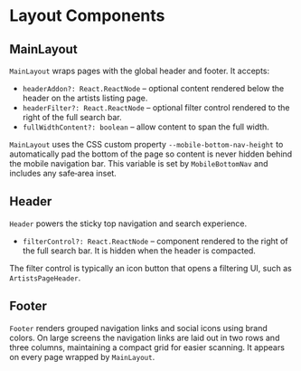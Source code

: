 # Layout Components

## MainLayout

`MainLayout` wraps pages with the global header and footer. It accepts:

- `headerAddon?: React.ReactNode` – optional content rendered below the header on the artists listing page.
- `headerFilter?: React.ReactNode` – optional filter control rendered to the right of the full search bar.
- `fullWidthContent?: boolean` – allow content to span the full width.

`MainLayout` uses the CSS custom property `--mobile-bottom-nav-height` to
automatically pad the bottom of the page so content is never hidden behind the
mobile navigation bar. This variable is set by `MobileBottomNav` and includes
any safe‑area inset.

## Header

`Header` powers the sticky top navigation and search experience.

- `filterControl?: React.ReactNode` – component rendered to the right of the full search bar. It is hidden when the header is compacted.

The filter control is typically an icon button that opens a filtering UI, such as `ArtistsPageHeader`.

## Footer

`Footer` renders grouped navigation links and social icons using brand colors. On large screens the navigation links are laid out
in two rows and three columns, maintaining a compact grid for easier scanning. It appears on every page wrapped by `MainLayout`.

